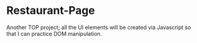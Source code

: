 # Restaurant-Page

Another TOP project; all the UI elements will be created via Javascript so that
I can practice DOM manipulation.